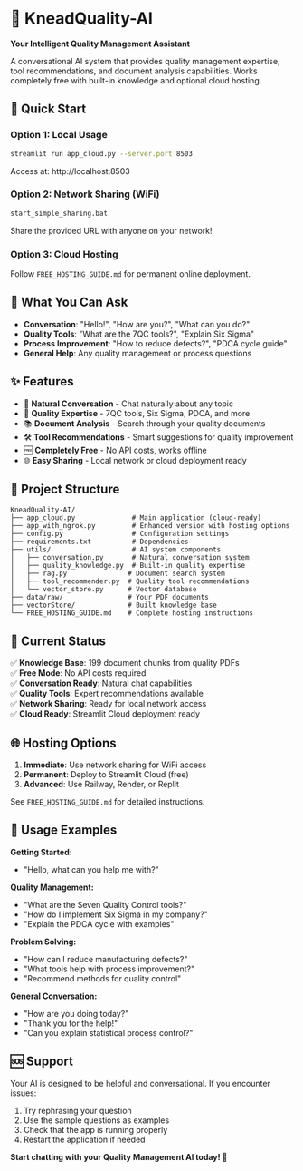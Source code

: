 # 🔧 KneadQuality-AI

**Your Intelligent Quality Management Assistant**

A conversational AI system that provides quality management expertise, tool recommendations, and document analysis capabilities. Works completely free with built-in knowledge and optional cloud hosting.

## 🚀 Quick Start

### Option 1: Local Usage
```bash
streamlit run app_cloud.py --server.port 8503
```
Access at: http://localhost:8503

### Option 2: Network Sharing (WiFi)
```bash
start_simple_sharing.bat
```
Share the provided URL with anyone on your network!

### Option 3: Cloud Hosting
Follow `FREE_HOSTING_GUIDE.md` for permanent online deployment.

## 💬 What You Can Ask

- **Conversation**: "Hello!", "How are you?", "What can you do?"
- **Quality Tools**: "What are the 7QC tools?", "Explain Six Sigma"
- **Process Improvement**: "How to reduce defects?", "PDCA cycle guide"
- **General Help**: Any quality management or process questions

## ✨ Features

- 🤖 **Natural Conversation** - Chat naturally about any topic
- 🔧 **Quality Expertise** - 7QC tools, Six Sigma, PDCA, and more
- 📚 **Document Analysis** - Search through your quality documents
- 🛠️ **Tool Recommendations** - Smart suggestions for quality improvement
- 🆓 **Completely Free** - No API costs, works offline
- 🌐 **Easy Sharing** - Local network or cloud deployment ready

## 📁 Project Structure

```
KneadQuality-AI/
├── app_cloud.py              # Main application (cloud-ready)
├── app_with_ngrok.py         # Enhanced version with hosting options
├── config.py                 # Configuration settings
├── requirements.txt          # Dependencies
├── utils/                    # AI system components
│   ├── conversation.py       # Natural conversation system
│   ├── quality_knowledge.py  # Built-in quality expertise
│   ├── rag.py               # Document search system
│   ├── tool_recommender.py  # Quality tool recommendations
│   └── vector_store.py      # Vector database
├── data/raw/                # Your PDF documents
├── vectorStore/             # Built knowledge base
└── FREE_HOSTING_GUIDE.md    # Complete hosting instructions
```

## 🎯 Current Status

✅ **Knowledge Base**: 199 document chunks from quality PDFs  
✅ **Free Mode**: No API costs required  
✅ **Conversation Ready**: Natural chat capabilities  
✅ **Quality Tools**: Expert recommendations available  
✅ **Network Sharing**: Ready for local network access  
✅ **Cloud Ready**: Streamlit Cloud deployment ready  

## 🌐 Hosting Options

1. **Immediate**: Use network sharing for WiFi access
2. **Permanent**: Deploy to Streamlit Cloud (free)
3. **Advanced**: Use Railway, Render, or Replit

See `FREE_HOSTING_GUIDE.md` for detailed instructions.

## 🤝 Usage Examples

**Getting Started:**
- "Hello, what can you help me with?"

**Quality Management:**
- "What are the Seven Quality Control tools?"
- "How do I implement Six Sigma in my company?"
- "Explain the PDCA cycle with examples"

**Problem Solving:**
- "How can I reduce manufacturing defects?"
- "What tools help with process improvement?"
- "Recommend methods for quality control"

**General Conversation:**
- "How are you doing today?"
- "Thank you for the help!"
- "Can you explain statistical process control?"

## 🆘 Support

Your AI is designed to be helpful and conversational. If you encounter issues:

1. Try rephrasing your question
2. Use the sample questions as examples
3. Check that the app is running properly
4. Restart the application if needed

**Start chatting with your Quality Management AI today! 🎯**
